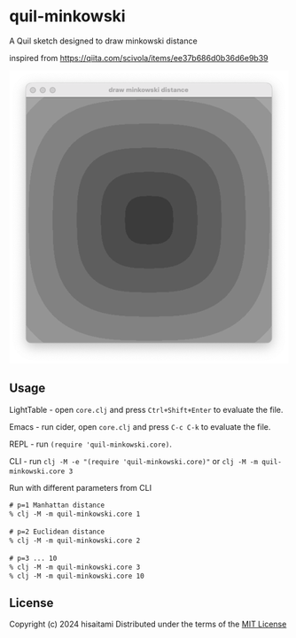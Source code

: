 # quil-minkowski

A Quil sketch designed to draw minkowski distance

inspired from https://qiita.com/scivola/items/ee37b686d0b36d6e9b39

![](https://github.com/hisaitami/quil-sketches/blob/master/sketch20200301a/screen.png)

## Usage

LightTable - open `core.clj` and press `Ctrl+Shift+Enter` to evaluate the file.

Emacs - run cider, open `core.clj` and press `C-c C-k` to evaluate the file.

REPL - run `(require 'quil-minkowski.core)`.

CLI - run `clj -M -e "(require 'quil-minkowski.core)"` or `clj -M -m quil-minkowski.core 3`

Run with different parameters from CLI

```shell
# p=1 Manhattan distance
% clj -M -m quil-minkowski.core 1

# p=2 Euclidean distance
% clj -M -m quil-minkowski.core 2

# p=3 ... 10
% clj -M -m quil-minkowski.core 3
% clj -M -m quil-minkowski.core 10
```

## License

Copyright (c) 2024 hisaitami
Distributed under the terms of the [MIT License](LICENSE)

